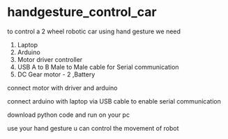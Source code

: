# handgesture_control_car

to control a 2 wheel robotic car using hand gesture we need 
  1. Laptop
  2. Arduino
  3. Motor driver controller
  4. USB A to B Male to Male cable for Serial communication
  5. DC Gear motor - 2 ,Battery

connect motor with driver and arduino

connect arduino with laptop via USB cable to enable serial communication

download python code and run on your pc

use your hand gesture u can control the movement of robot
